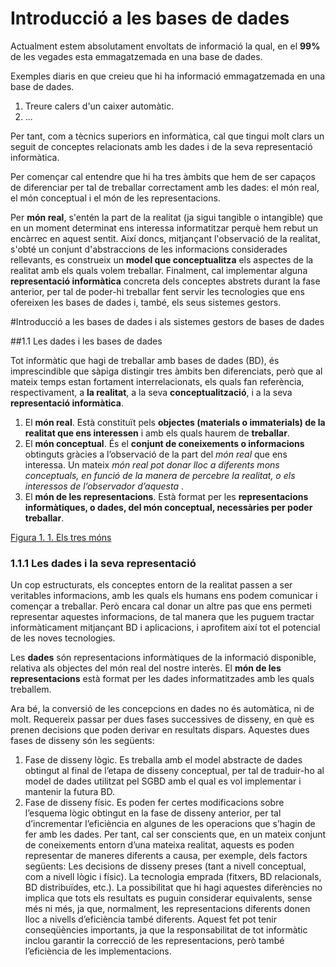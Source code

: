 # Introducció a les bases de dades

Actualment estem absolutament envoltats de informació la qual, en el **99%** de les vegades esta emmagatzemada en una base de dades.

Exemples diaris en que creieu que hi ha informació emmagatzemada en una base de dades.
1. Treure calers d'un caixer automàtic.
1. ...

Per tant, com a tècnics superiors en informàtica, cal que tingui molt clars un seguit de conceptes relacionats amb les dades i de la seva representació informàtica.

Per començar cal entendre que hi ha tres àmbits que hem de ser capaços de diferenciar per tal de treballar correctament amb les dades: el món real, el món conceptual i el món de les representacions.

Per **món real**, s'entén la part de la realitat (ja sigui tangible o intangible) que en un moment determinat ens interessa informatitzar perquè hem rebut un encàrrec en aquest sentit. 
Així doncs, mitjançant l'observació de la realitat, s'obté un conjunt d'abstraccions de les informacions considerades rellevants, es construeix un **model que conceptualitza** els aspectes de la realitat amb els quals volem treballar. Finalment, cal implementar alguna **representació informàtica** concreta dels conceptes abstrets durant la fase anterior, per tal de poder-hi treballar fent servir les tecnologies que ens ofereixen les bases de dades i, també, els seus sistemes gestors.

#Introducció a les bases de dades i als sistemes gestors de bases de dades

##1.1 Les dades i les bases de dades

Tot informàtic que hagi de treballar amb bases de dades (BD), és imprescindible que sàpiga distingir tres àmbits ben diferenciats, però que al mateix temps estan fortament interrelacionats, els quals fan referència, respectivament, a **la realitat**, a la seva **conceptualització**, i a la seva **representació informàtica**.

1. El **món real**. Està constituït pels **objectes (materials o immaterials) de la realitat que ens interessen** i amb els quals haurem de **treballar**.
1. El **món conceptual**. És el **conjunt de coneixements o informacions** obtinguts gràcies a l’observació de la part del *món real* que ens interessa. Un mateix *món real pot donar lloc a diferents mons conceptuals, en funció de la manera de percebre la realitat, o els interessos de l’observador d’aquesta* .
1. El **món de les representacions**. Està format per les **representacions informàtiques, o dades, del món conceptual, necessàries per poder treballar**.

[Figura 1. 1. Els tres móns](imatges/ic10m2u1_01.png "Figura 1. 1. Els tres móns")

### 1.1.1 Les dades i la seva representació
Un cop estructurats, els conceptes entorn de la realitat passen a ser veritables informacions, amb les quals els humans ens podem comunicar i començar a treballar.
Però encara cal donar un altre pas que ens permeti representar aquestes informacions, de tal manera que les puguem tractar informàticament mitjançant BD i aplicacions, i aprofitem així tot el potencial de les noves tecnologies.

Les **dades** són representacions informàtiques de la informació disponible, relativa als objectes del món real del nostre interès.
El **món de les representacions** està format per les dades informatitzades amb les quals treballem.

Ara bé, la conversió de les concepcions en dades no és automàtica, ni de molt.
Requereix passar per dues fases successives de disseny, en què es prenen decisions que poden derivar en resultats dispars. Aquestes dues fases de disseny són les següents:
1. Fase de disseny lògic. Es treballa amb el model abstracte de dades obtingut al final de l’etapa de disseny conceptual, per tal de traduir-ho al model de dades utilitzat pel SGBD amb el qual es vol implementar i mantenir la futura BD.
1. Fase de disseny físic. Es poden fer certes modificacions sobre l’esquema lògic obtingut en la fase de disseny anterior, per tal d’incrementar l’eficiència en algunes de les operacions que s’hagin de fer amb les dades.
Per tant, cal ser conscients que, en un mateix conjunt de coneixements entorn d’una mateixa realitat, aquests es poden representar de maneres diferents a causa, per exemple, dels factors següents:
     Les decisions de disseny preses (tant a nivell conceptual, com a nivell lògic i físic).
     La tecnologia emprada (fitxers, BD relacionals, BD distribuïdes, etc.).
La possibilitat que hi hagi aquestes diferències no implica que tots els resultats es puguin considerar equivalents, sense més ni més, ja que, normalment, les representacions diferents donen lloc a nivells d’eficiència també diferents. Aquest fet pot tenir conseqüències importants, ja que la responsabilitat de tot informàtic inclou garantir la correcció de les representacions, però també l’eficiència de les implementacions.




